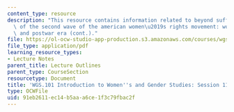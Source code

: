 ```yaml
---
content_type: resource
description: "This resource contains information related to beyond suffrage: The roots\
  \ of the second wave of the american women\u2019s rights movement: world war II\
  \ and postwar era (cont.)."
file: https://ol-ocw-studio-app-production.s3.amazonaws.com/courses/wgs-101-introduction-to-womens-and-gender-studies-fall-2014/91eb2611ec14b5aaa6ce1f3c79fbac2f_MITWGS_101F14_Sess11.pdf
file_type: application/pdf
learning_resource_types:
- Lecture Notes
parent_title: Lecture Outlines
parent_type: CourseSection
resourcetype: Document
title: 'WGS.101 Introduction to Women''s and Gender Studies: Session 11 Lecture Outline'
type: OCWFile
uid: 91eb2611-ec14-b5aa-a6ce-1f3c79fbac2f
---
```

